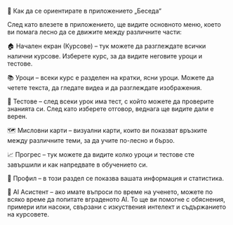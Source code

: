 📱 Как да се ориентирате в приложението „Беседа“

След като влезете в приложението, ще видите основното меню, което ви помага лесно да се движите между различните части:

🏠 Начален екран (Курсове) – тук можете да разглеждате всички налични курсове. Изберете курс, за да видите неговите уроци и тестове.

📚 Уроци – всеки курс е разделен на кратки, ясни уроци. Можете да четете текста, да гледате видеа и да разглеждате изображения.

🧠 Тестове – след всеки урок има тест, с който можете да проверите знанията си. След като изберете отговор, веднага ще видите дали е верен.

🗺 Мисловни карти – визуални карти, които ви показват връзките между различните теми, за да учите по-лесно и бързо.

📈 Прогрес – тук можете да видите колко уроци и тестове сте завършили и как напредвате в обучението си.

👤 Профил – в този раздел се показва вашата информация и статистика.

💬 AI Асистент – ако имате въпроси по време на ученето, можете по всяко време да попитате вграденото AI. То ще ви помогне с обяснения, примери или насоки, свързани с изкуствения интелект и съдържанието на курсовете.
